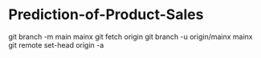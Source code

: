 # Prediction-of-Product-Sales
git branch -m main mainx
git fetch origin
git branch -u origin/mainx mainx
git remote set-head origin -a
